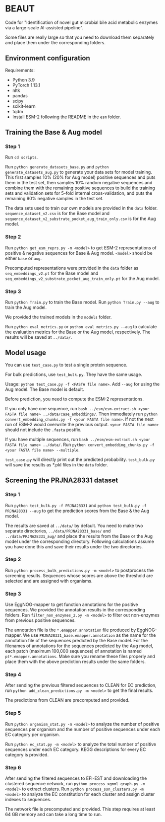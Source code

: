 # BEAUT
Code for "Identification of novel gut microbial bile acid metabolic enzymes
via a large-scale Al-assisted pipeline".

Some files are really large so that you need to download them separately
and place them under the corresponding folders.
## Environment configuration
Requirements:

- Python 3.9
- PyTorch 1.13.1
- nltk
- pandas
- scipy
- scikit-learn
- tqdm
- Install ESM-2 following the README in the `esm` folder. 
## Training the Base & Aug model
### Step 1
Run `cd scripts`.

Run `python generate_datasets_base.py` and `python generate_datasets_aug.py`
to generate your data sets for model training. This first samples 10% (20% for
Aug model) positive sequences and puts them in the test set, then samples 10% random 
negative sequences and combine them with the remaining positive sequences to build the
training sets and validation sets for 5-fold internal cross-validation, and
puts the remaining 90% negative samples in the test set.

The data sets used to train
our own models are provided in the `data` folder. `sequence_dataset_v2.csv`
is for the Base model and `sequence_dataset_v2_substrate_pocket_aug_train_only.csv`
is for the Aug model. 
### Step 2
Run `python get_esm_reprs.py -m <model>` to get ESM-2 representations of
positive & negative sequences for Base & Aug model. `<model>` should be
either `base` or `aug`.

Precomputed representations were provided in the
`data` folder as `seq_embeddings_v2.pt` for the Base model and
`seq_embeddings_v2_substrate_pocket_aug_train_only.pt` for the Aug model.
### Step 3
Run `python Train.py` to train the Base model. Run `python Train.py --aug`
to train the Aug model.

We provided the trained models in the `models` folder.

Run `python eval_metrics.py` or `python eval_metrics.py --aug` to
calculate the evaluation metrics for the Base or the Aug model, respectively.
The results will be saved at `../data/`.
## Model usage
You can use `test_case.py` to test a single protein sequence.

For bulk predictions, use `test_bulk.py`. They have the same usage.

Usage: `python test_case.py -f <FASTA file name>`. Add `--aug` 
for using the Aug model. The Base model is default.

Before prediction, you need to compute the ESM-2 representations.

If you only have one sequence, run `bash ../esm/esm-extract.sh <your FASTA file name> ../data/case_embeddings/`.
Then immediately run `python convert_embedding_chunks.py -f <your FASTA file name>`. If not the next run of ESM-2
would overwrite the previous output. `<your FASTA file name>` should not include the `.fasta` postfix.

If you have multiple sequences, run `bash ../esm/esm-extract.sh <your FASTA file name> ../data/`.
Run `python convert_embedding_chunks.py -f <your FASTA file name> --multiple`.

`test_case.py` will directly print out the predicted probability.
`test_bulk.py` will save the results as *.pkl files in the `data` folder.
## Screening the PRJNA28331 dataset
### Step 1
Run `python test_bulk.py -f PRJNA28331` and `python test_bulk.py -f PRJNA28331 --aug`
to get the prediction scores from the Base & the Aug model.

The results are saved at `../data/` by default. You need to make two
separate directories, `../data/PRJNA28331_base/` and `../data/PRJNA28331_aug/`
and place the results from the Base or the Aug model under the corresponding
directory. Following calculations assume you have done this and save
their results under the two directories. 
### Step 2
Run `python process_bulk_predictions.py -m <model>` to postprocess
the screening results. Sequences whose scores are above the threshold
are selected and are assigned with organisms.
### Step 3
Use EggNOG-mapper to get function annotations for the positive sequences.
We provided the annotation results in the corresponding folders.
Run `filter_non_enzymes_2.py -m <model>` to filter out non-enzymes
from previous positive sequences.

The annotation file is the `*.emapper.annotation` file produced by
EggNOG-mapper. We use `PRJNA28331_base.emapper.annotation` as the name
for the annotation file of the sequences predicted by the Base model.
For the filenames of annotations for the sequences predicted by the Aug model,
each patch (maximum 100,000 sequences) of annotation is named
`pt*.emapper.annotations`. Make sure you rename these files properly
and place them with the above prediction results under the same folders.
### Step 4
After sending the previous filtered sequences to CLEAN for EC prediction,
run `python add_clean_predictions.py -m <model>` to get the final results.

The predictions from CLEAN are precomputed and provided.
### Step 5
Run `python organism_stat.py -m <model>` to analyze the number of positive sequences
per organism and the number of positive sequences under each EC category per organism.

Run `python ec_stat.py -m <model>` to analyze the total number of positive sequences
under each EC category. KEGG descriptions for every EC category is provided. 
### Step 6
After sending the filtered sequences to EFI-EST and downloading the clustered
sequence network, run `python process_xgmml_graph.py -m <model>` to extract clusters.
Run `python process_ssn_clusters.py -m <model>` to analyze
the EC constitution for each cluster and assign cluster indexes to sequences.

The network file is precomputed and provided. This step requires at least 64 GB memory
and can take a long time to run.